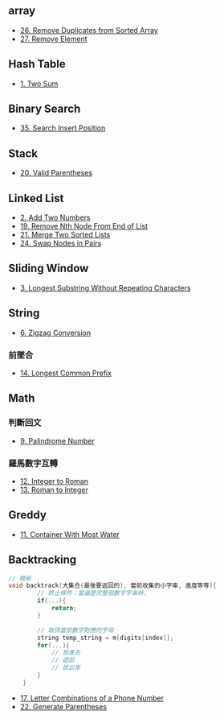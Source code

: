 ## array

-   [26. Remove Duplicates from Sorted Array](./Array/26.remove-duplicates-from-sorted-array.md)
-   [27. Remove Element](./Array/27.remove-element.md)

## Hash Table

-   [1. Two Sum](./Hash-Table/1.two-sum.md)

## Binary Search

-   [35. Search Insert Position](./Binary-Search/35.search-insert-position.md)

## Stack

-   [20. Valid Parentheses](./Stack/20.valid-parentheses.md)

## Linked List

-   [2. Add Two Numbers](./Linked-List/2.add-two-numbers.md)
-   [19. Remove Nth Node From End of List](./Linked-List/19.remove-nth-node-from-end-of-list.md)
-   [21. Merge Two Sorted Lists](./Linked-List/21.merge-two-sorted-lists.md)
-   [24. Swap Nodes in Pairs](./Linked-List/24.swap-nodes-in-pairs.md)

## Sliding Window

-   [3. Longest Substring Without Repeating Characters](./Sliding-Window/3.longest-substring-without-repeating-characters.md)

## String

-   [6. Zigzag Conversion](./String/6.zigzag-conversion.md)

### 前墜合

-   [14. Longest Common Prefix](./String/14.longest-common-prefix.md)

## Math

### 判斷回文

-   [9. Palindrome Number](./Math/9.palindrome-number.md)

### 羅馬數字互轉

-   [12. Integer to Roman](./Math/12.integer-to-roman.md)
-   [13. Roman to Integer](./Math/13.roman-to-integer.md)

## Greddy

-   [11. Container With Most Water](./Greddy/11.container-with-most-water.md)

## Backtracking

```cpp
// 模板
void backtrack(大集合(最後要返回的), 當前收集的小字串, 進度等等){
        // 終止條件：當遍歷完整個數字字串時，
        if(...){
            return;
        }

        // 取得當前數字對應的字母
        string temp_string = m[digits[index]];
        for(...){
            // 放進去
            // 遞迴
            // 拔出來
        }
    }
```

-   [17. Letter Combinations of a Phone Number](./Backtracking/17.letter-combinations-of-a-phone-number.md)
-   [22. Generate Parentheses](./Backtracking/22.generate-parentheses.md)
